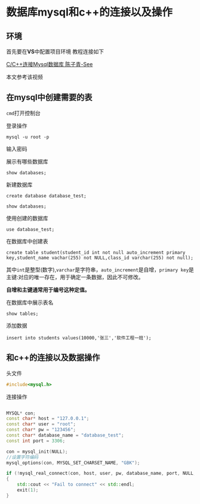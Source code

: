 # 数据库mysql和c++的连接以及操作

## 环境

首先要在**VS**中配置项目环境 教程连接如下

[C/C++连接Mysql数据库  陈子青-See](https://www.bilibili.com/video/BV1m24y1a79o/?spm_id_from=333.1296.top_right_bar_window_default_collection.content.click)

本文参考该视频

## 在mysql中创建需要的表

`cmd`打开控制台

登录操作

```shell
mysql -u root -p
```

输入密码

展示有哪些数据库

```shell
show databases;
```

新建数据库

```shell
create database database_test;

show databases;
```

使用创建的数据库

```shell
use database_test;
```

在数据库中创建表

```shell
create table student(student_id int not null auto_increment primary key,student_name vachar(255) not NULL,class_id varchar(255) not null);
```
其中`int`是整型(数字),`varchar`是字符串，`auto_increment`是自增，`primary key`是主键:对应的唯一存在，用于确定一条数据，因此不可修改。

**自增和主键通常用于编号这种定值。**

在数据库中展示表名

```shell
show tables;
```

添加数据

```shell
insert into students values(10000,'张三','软件工程一班');
```

## 和c++的连接以及数据操作

头文件

```c++
#include<mysql.h>
```

连接操作

```c++

MYSQL* con;
const char* host = "127.0.0.1";
const char* user = "root";
const char* pw = "123456";
const char* database_name = "database_test";
const int port = 3306;

con = mysql_init(NULL);
//设置字符编码
mysql_options(con, MYSQL_SET_CHARSET_NAME, "GBK");

if (!mysql_real_connect(con, host, user, pw, database_name, port, NULL, 0))
{
    std::cout << "Fail to connect" << std::endl;
    exit(1);
}
```

